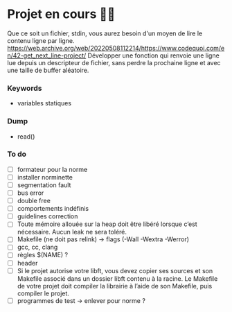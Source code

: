 # Projet en cours 👩‍💻
Que ce soit un fichier, stdin, vous aurez besoin d'un moyen de lire le contenu ligne par ligne. https://web.archive.org/web/20220508112214/https://www.codequoi.com/en/42-get_next_line-project/ 
Développer une fonction qui renvoie une ligne lue depuis un descripteur de fichier, sans perdre la prochaine ligne et avec une taille de buffer aléatoire. 

### Keywords
- variables statiques

### Dump
- read()

### To do
- [ ] formateur pour la norme
- [ ] installer norminette
- [ ] segmentation fault
- [ ] bus error
- [ ] double free
- [ ] comportements indéfinis
- [ ] guidelines correction
- [ ] Toute mémoire allouée sur la heap doit être libéré lorsque c’est nécessaire. Aucun leak ne sera toléré.
- [ ] Makefile (ne doit pas relink) -> flags (-Wall -Wextra -Werror)
- [ ] gcc, cc, clang
- [ ] règles $(NAME) ?
- [ ] header
- [ ] Si le projet autorise votre libft, vous devez copier ses sources et son Makefile associé dans un dossier libft contenu à la racine. Le Makefile de votre projet doit compiler la librairie à l’aide de son Makefile, puis compiler le projet.
- [ ] programmes de test -> enlever pour norme ? 
